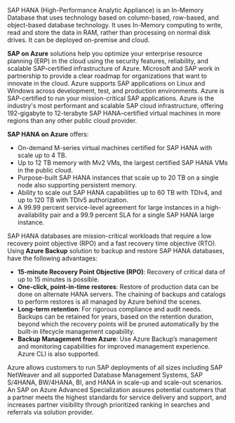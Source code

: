 SAP HANA (High-Performance Analytic Appliance) is an In-Memory Database that uses technology based on column-based, row-based, and object-based database technology. It uses In-Memory computing to write, read and store the data in RAM, rather than processing on normal disk drives. It can be deployed on-premise and cloud.

**SAP on Azure** solutions help you optimize your enterprise resource planning (ERP) in the cloud using the security features, reliability, and scalable SAP-certified infrastructure of Azure. Microsoft and SAP work in partnership to provide a clear roadmap for organizations that want to innovate in the cloud. Azure supports SAP applications on Linux and Windows across development, test, and production environments. Azure is SAP-certified to run your mission-critical SAP applications. Azure is the industry's most performant and scalable SAP cloud infrastructure, offering 192-gigabyte to 12-terabyte SAP HANA–certified virtual machines in more regions than any other public cloud provider. 

**SAP HANA on Azure** offers:

- On-demand M-series virtual machines certified for SAP HANA with scale up to 4 TB.
- Up to 12 TB memory with Mv2 VMs, the largest certified SAP HANA VMs in the public cloud.
- Purpose-built SAP HANA instances that scale up to 20 TB on a single node also supporting persistent memory.
- Ability to scale out SAP HANA capabilities up to 60 TB with TDIv4, and up to 120 TB with TDIv5 authorization.
- A 99.99 percent service-level agreement for large instances in a high-availability pair and a 99.9 percent SLA for a single SAP HANA large instance.



SAP HANA databases are mission-critical workloads that require a low recovery point objective (RPO) and a fast recovery time objective (RTO). Using **Azure Backup** solution to backup and restore SAP HANA databases, have the following advantages:

- **15-minute Recovery Point Objective (RPO)**: Recovery of critical data of up to 15 minutes is possible.
- **One-click, point-in-time restores**: Restore of production data can be done on alternate HANA servers. The chaining of backups and catalogs to perform restores is all managed by Azure behind the scenes.
- **Long-term retention**: For rigorous compliance and audit needs. Backups can be retained for years, based on the retention duration, beyond which the recovery points will be pruned automatically by the built-in lifecycle management capability.
- **Backup Management from Azure**: Use Azure Backup’s management and monitoring capabilities for improved management experience. Azure CLI is also supported.


Azure allows customers to run SAP deployments of all sizes including SAP NetWeaver and all supported Database Management Systems, SAP S/4HANA, BW/4HANA, BI, and HANA in scale-up and scale-out scenarios.
An SAP on Azure Advanced Specialization assures potential customers that a partner meets the highest standards for service delivery and support, and increases partner visibility through prioritized ranking in searches and referrals via solution provider.
